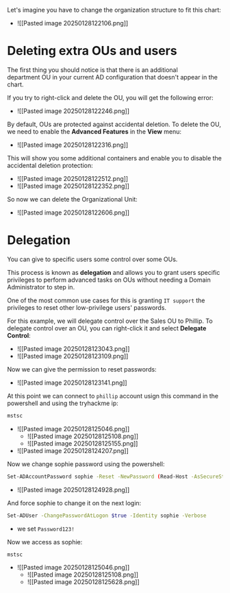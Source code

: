 Let's imagine you have to change the organization structure to fit this chart:
- ![[Pasted image 20250128122106.png]]

# Deleting extra OUs and users
The first thing you should notice is that there is an additional department OU in your current AD configuration that doesn't appear in the chart. 

If you try to right-click and delete the OU, you will get the following error:
- ![[Pasted image 20250128122246.png]]

By default, OUs are protected against accidental deletion. To delete the OU, we need to enable the **Advanced Features** in the **View** menu:
- ![[Pasted image 20250128122316.png]]

This will show you some additional containers and enable you to disable the accidental deletion protection:
- ![[Pasted image 20250128122512.png]]
- ![[Pasted image 20250128122352.png]]

So now we can delete the Organizational Unit:
- ![[Pasted image 20250128122606.png]]


# Delegation

You can give to specific users some control over some OUs. 

This process is known as **delegation** and allows you to grant users specific privileges to perform advanced tasks on OUs without needing a Domain Administrator to step in.

One of the most common use cases for this is granting `IT support` the privileges to reset other low-privilege users' passwords. 

For this example, we will delegate control over the Sales OU to Phillip. 
To delegate control over an OU, you can right-click it and select **Delegate Control**:
- ![[Pasted image 20250128123043.png]]
- ![[Pasted image 20250128123109.png]]

Now we can give the permission to reset passwords:
- ![[Pasted image 20250128123141.png]]



At this point we can connect to `phillip` account usign this command in the powershell and using the tryhackme ip:
```bash
mstsc
```
- ![[Pasted image 20250128125046.png]]
	- ![[Pasted image 20250128125108.png]]
	- ![[Pasted image 20250128125155.png]]
- ![[Pasted image 20250128124207.png]]


Now we change sophie password using the powershell:
```bash
Set-ADAccountPassword sophie -Reset -NewPassword (Read-Host -AsSecureString -Prompt 'New Password') -Verbose
```
- ![[Pasted image 20250128124928.png]]

And force sophie to change it on the next login:
```bash
Set-ADUser -ChangePasswordAtLogon $true -Identity sophie -Verbose
```
- we set `Password123!`

Now we access as sophie:

```bash
mstsc
```
- ![[Pasted image 20250128125046.png]]
	- ![[Pasted image 20250128125108.png]]
	- ![[Pasted image 20250128125628.png]]


